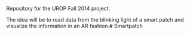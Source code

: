 Repository for the UROP Fall 2014 project.

The idea will be to read data from the blinking light of a smart patch and visualize the information in an AR fashion.# Smartpatch
